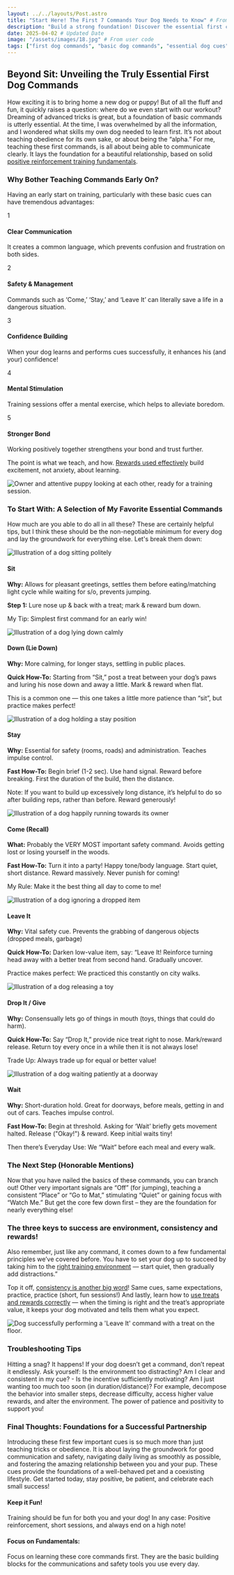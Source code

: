 ```yaml
---
layout: ../../layouts/Post.astro
title: "Start Here! The First 7 Commands Your Dog Needs to Know" # From user code
description: "Build a strong foundation! Discover the essential first commands like Sit, Stay, Come, Leave It, and Down, why they matter for safety and communication, and tips for teaching them positively." # From user code
date: 2025-04-02 # Updated Date
image: "/assets/images/18.jpg" # From user code
tags: ["first dog commands", "basic dog commands", "essential dog cues", "puppy first commands", "sit stay come", "positive reinforcement training", "dog training basics", "leave it command", "dog recall", "internal linking"] # From user code
---
```


<h2 class="text-3xl font-bold text-slate-800 dark:text-slate-100 mb-6">Beyond Sit: Unveiling the Truly Essential First Dog Commands</h2> 

<p class="text-lg text-slate-600 dark:text-slate-300 mb-8">
  How exciting it is to bring home a new dog or puppy! But of all the fluff and fun, it quickly raises a question: where do we even start with our workout? Dreaming of advanced tricks is great, but a foundation of basic commands is utterly essential. At the time, I was overwhelmed by all the information, and I wondered what skills my own dog needed to learn first. It’s not about teaching obedience for its own sake, or about being the “alpha.” For me, teaching these first commands, is all about being able to communicate clearly. It lays the foundation for a beautiful relationship, based on solid <a href="https://trainedtails.com/posts/basic-dog-training" target="_blank" rel="noopener noreferrer" class="text-emerald-600 dark:text-emerald-400 hover:underline">positive reinforcement training fundamentals</a>. 
</p>

<h3 class="text-2xl font-semibold text-slate-800 dark:text-slate-100 mb-6">Why Bother Teaching Commands Early On?</h3> 

<p class="text-lg text-slate-600 dark:text-slate-300 mb-6">
  Having an early start on training, particularly with these basic cues can have tremendous advantages: 
</p>

<div class="relative border-l-2 border-slate-200 dark:border-slate-700 ml-4 space-y-10 mb-12">
    <div class="relative pl-8">
      <div class="absolute w-8 h-8 bg-emerald-500 rounded-full flex items-center justify-center -left-4 top-1">
        <span class="font-bold text-white">1</span>
      </div>
      <h4 class="text-xl font-semibold text-slate-800 dark:text-slate-100 mb-3">Clear Communication</h4> 
      <p class="text-lg text-slate-600 dark:text-slate-300">
        It creates a common language, which prevents confusion and frustration on both sides. 
      </p>
    </div>
    <div class="relative pl-8">
      <div class="absolute w-8 h-8 bg-emerald-500 rounded-full flex items-center justify-center -left-4 top-1">
        <span class="font-bold text-white">2</span>
      </div>
      <h4 class="text-xl font-semibold text-slate-800 dark:text-slate-100 mb-3">Safety & Management</h4> 
      <p class="text-lg text-slate-600 dark:text-slate-300">
        Commands such as ‘Come,’ ‘Stay,’ and ‘Leave It’ can literally save a life in a dangerous situation. 
      </p>
    </div>
    <div class="relative pl-8">
      <div class="absolute w-8 h-8 bg-emerald-500 rounded-full flex items-center justify-center -left-4 top-1">
        <span class="font-bold text-white">3</span>
      </div>
      <h4 class="text-xl font-semibold text-slate-800 dark:text-slate-100 mb-3">Confidence Building</h4> 
      <p class="text-lg text-slate-600 dark:text-slate-300">
        When your dog learns and performs cues successfully, it enhances his (and your) confidence! 
      </p>
    </div>
    <div class="relative pl-8">
      <div class="absolute w-8 h-8 bg-emerald-500 rounded-full flex items-center justify-center -left-4 top-1">
        <span class="font-bold text-white">4</span>
      </div>
      <h4 class="text-xl font-semibold text-slate-800 dark:text-slate-100 mb-3">Mental Stimulation</h4> 
      <p class="text-lg text-slate-600 dark:text-slate-300">
        Training sessions offer a mental exercise, which helps to alleviate boredom. 
      </p>
    </div>
    <div class="relative pl-8">
      <div class="absolute w-8 h-8 bg-emerald-500 rounded-full flex items-center justify-center -left-4 top-1">
        <span class="font-bold text-white">5</span>
      </div>
      <h4 class="text-xl font-semibold text-slate-800 dark:text-slate-100 mb-3">Stronger Bond</h4> 
      <p class="text-lg text-slate-600 dark:text-slate-300">
        Working positively together strengthens your bond and trust further. 
      </p>
    </div>
</div>
<p class="text-lg text-slate-600 dark:text-slate-300 mb-8">
  The point is what we teach, and how. <a href="https://trainedtails.com/posts/treats-and-rewards" target="_blank" rel="noopener noreferrer" class="text-emerald-600 dark:text-emerald-400 hover:underline">Rewards used effectively</a> build excitement, not anxiety, about learning. 
</p>

<img src="/assets/images/1.jpg" alt="Owner and attentive puppy looking at each other, ready for a training session." class="w-full h-auto rounded-xl my-8 shadow-lg" loading="lazy" />

<h3 class="text-2xl font-semibold text-slate-800 dark:text-slate-100 mb-6">To Start With: A Selection of My Favorite Essential Commands</h3> 
<p class="text-lg text-slate-600 dark:text-slate-300 mb-6">
   How much are you able to do all in all these? These are certainly helpful tips, but I think these should be the non-negotiable minimum for every dog and lay the groundwork for everything else. Let's break them down: 
</p>

<div class="grid grid-cols-1 md:grid-cols-2 gap-8 mb-12 not-prose">

  <div class="bg-white dark:bg-slate-800 p-4 sm:p-6 rounded-xl shadow-lg hover:shadow-xl transition-shadow flex flex-col ring-1 ring-slate-900/5 dark:ring-slate-200/10">
    <img src="/assets/images/19.jpg" alt="Illustration of a dog sitting politely" class="w-full h-32 sm:h-40 object-cover rounded-lg mb-4" loading="lazy" />
    <div>
      <h4 class="text-xl font-semibold text-blue-600 dark:text-blue-400 mb-2">Sit</h4> 
      <p class="text-slate-600 dark:text-slate-300 text-sm mb-2">
          <strong>Why:</strong> Allows for pleasant greetings, settles them before eating/matching light cycle while waiting for s/o, prevents jumping. 
      </p>
      <p class="text-slate-600 dark:text-slate-300 text-sm mb-2">
          <strong>Step 1:</strong> Lure nose up & back with a treat; mark & reward bum down. 
      </p>
      <p class="text-xs text-slate-500 dark:text-slate-400 mt-1 italic">My Tip: Simplest first command for an early win!</p> 
    </div>
  </div>

  <div class="bg-white dark:bg-slate-800 p-4 sm:p-6 rounded-xl shadow-lg hover:shadow-xl transition-shadow flex flex-col ring-1 ring-slate-900/5 dark:ring-slate-200/10">
    <img src="/assets/images/20.jpg" alt="Illustration of a dog lying down calmly" class="w-full h-32 sm:h-40 object-cover rounded-lg mb-4" loading="lazy" />
    <div>
      <h4 class="text-xl font-semibold text-purple-600 dark:text-purple-400 mb-2">Down (Lie Down)</h4> 
      <p class="text-slate-600 dark:text-slate-300 text-sm mb-2">
        <strong>Why:</strong> More calming, for longer stays, settling in public places. 
      </p>
      <p class="text-slate-600 dark:text-slate-300 text-sm mb-2">
        <strong>Quick How-To:</strong> Starting from “Sit,” post a treat between your dog’s paws and luring his nose down and away a little. Mark & reward when flat. 
      </p>
      <p class="text-xs text-slate-500 dark:text-slate-400 mt-1 italic">This is a common one — this one takes a little more patience than “sit”, but practice makes perfect!</p> 
    </div>
  </div>

  <div class="bg-white dark:bg-slate-800 p-4 sm:p-6 rounded-xl shadow-lg hover:shadow-xl transition-shadow flex flex-col ring-1 ring-slate-900/5 dark:ring-slate-200/10">
    <img src="/assets/images/21.jpg" alt="Illustration of a dog holding a stay position" class="w-full h-32 sm:h-40 object-cover rounded-lg mb-4" loading="lazy" />
    <div>
      <h4 class="text-xl font-semibold text-green-600 dark:text-green-400 mb-2">Stay</h4> 
      <p class="text-slate-600 dark:text-slate-300 text-sm mb-2">
        <strong>Why:</strong> Essential for safety (rooms, roads) and administration. Teaches impulse control. 
      </p>
      <p class="text-slate-600 dark:text-slate-300 text-sm mb-2">
        <strong>Fast How-To:</strong> Begin brief (1-2 sec). Use hand signal. Reward before breaking. First the duration of the build, then the distance. 
      </p>
       <p class="text-xs text-slate-500 dark:text-slate-400 mt-1 italic">Note: If you want to build up excessively long distance, it’s helpful to do so after building reps, rather than before. Reward generously!</p> 
    </div>
  </div>

  <div class="bg-white dark:bg-slate-800 p-4 sm:p-6 rounded-xl shadow-lg hover:shadow-xl transition-shadow flex flex-col ring-1 ring-slate-900/5 dark:ring-slate-200/10">
    <img src="/assets/images/22.jpg" alt="Illustration of a dog happily running towards its owner" class="w-full h-32 sm:h-40 object-cover rounded-lg mb-4" loading="lazy" />
    <div>
      <h4 class="text-xl font-semibold text-orange-600 dark:text-orange-400 mb-2">Come (Recall)</h4> 
      <p class="text-slate-600 dark:text-slate-300 text-sm mb-2">
        <strong>What:</strong> Probably the VERY MOST important safety command. Avoids getting lost or losing yourself in the woods. 
      </p>
      <p class="text-slate-600 dark:text-slate-300 text-sm mb-2">
        <strong>Fast How-To:</strong> Turn it into a party! Happy tone/body language. Start quiet, short distance. Reward massively. Never punish for coming! 
      </p>
      <p class="text-xs text-slate-500 dark:text-slate-400 mt-1 italic">My Rule: Make it the best thing all day to come to me!</p> 
    </div>
  </div>

   <div class="bg-white dark:bg-slate-800 p-4 sm:p-6 rounded-xl shadow-lg hover:shadow-xl transition-shadow flex flex-col ring-1 ring-slate-900/5 dark:ring-slate-200/10">
    <img src="/assets/images/23.jpg" alt="Illustration of a dog ignoring a dropped item" class="w-full h-32 sm:h-40 object-cover rounded-lg mb-4" loading="lazy" />
    <div>
      <h4 class="text-xl font-semibold text-red-600 dark:text-red-400 mb-2">Leave It</h4> 
      <p class="text-slate-600 dark:text-slate-300 text-sm mb-2">
        <strong>Why:</strong> Vital safety cue. Prevents the grabbing of dangerous objects (dropped meals, garbage) 
      </p>
      <p class="text-slate-600 dark:text-slate-300 text-sm mb-2">
        <strong>Quick How-To:</strong> Darken low-value item, say: “Leave It! Reinforce turning head away with a better treat from second hand. Gradually uncover. 
      </p>
       <p class="text-xs text-slate-500 dark:text-slate-400 mt-1 italic">Practice makes perfect: We practiced this constantly on city walks.</p> 
    </div>
  </div>

   <div class="bg-white dark:bg-slate-800 p-4 sm:p-6 rounded-xl shadow-lg hover:shadow-xl transition-shadow flex flex-col ring-1 ring-slate-900/5 dark:ring-slate-200/10">
     <img src="/assets/images/24.jpg" alt="Illustration of a dog releasing a toy" class="w-full h-32 sm:h-40 object-cover rounded-lg mb-4" loading="lazy" />
    <div>
      <h4 class="text-xl font-semibold text-cyan-600 dark:text-cyan-400 mb-2">Drop It / Give</h4> 
      <p class="text-slate-600 dark:text-slate-300 text-sm mb-2">
        <strong>Why:</strong> Consensually lets go of things in mouth (toys, things that could do harm). 
      </p>
      <p class="text-slate-600 dark:text-slate-300 text-sm mb-2">
        <strong>Quick How-To:</strong> Say “Drop It,” provide nice treat right to nose. Mark/reward release. Return toy every once in a while then it is not always lose! 
      </p>
       <p class="text-xs text-slate-500 dark:text-slate-400 mt-1 italic">Trade Up: Always trade up for equal or better value!</p> 
    </div>
  </div>

   <div class="bg-white dark:bg-slate-800 p-4 sm:p-6 rounded-xl shadow-lg hover:shadow-xl transition-shadow flex flex-col ring-1 ring-slate-900/5 dark:ring-slate-200/10 md:col-span-2">
     <img src="/assets/images/26.jpg" alt="Illustration of a dog waiting patiently at a doorway" class="w-full h-38 sm:h-40 object-cover rounded-lg mb-4" loading="lazy" />
    <div>
      <h4 class="text-xl font-semibold text-lime-600 dark:text-lime-400 mb-2">Wait</h4> 
      <p class="text-slate-600 dark:text-slate-300 text-sm mb-2">
        <strong>Why:</strong> Short-duration hold. Great for doorways, before meals, getting in and out of cars. Teaches impulse control. 
      </p>
      <p class="text-slate-600 dark:text-slate-300 text-sm mb-2">
        <strong>Fast How-To:</strong> Begin at threshold. Asking for ‘Wait’ briefly gets movement halted. Release ("Okay!") & reward. Keep initial waits tiny! 
      </p>
       <p class="text-xs text-slate-500 dark:text-slate-400 mt-1 italic">Then there’s Everyday Use: We “Wait” before each meal and every walk.</p> 
    </div>
  </div>

</div>
<h3 class="text-2xl font-semibold text-slate-800 dark:text-slate-100 mb-6">The Next Step (Honorable Mentions)</h3> 

<p class="text-lg text-slate-600 dark:text-slate-300 mb-8">
  Now that you have nailed the basics of these commands, you can branch out! Other very important signals are “Off” (for jumping), teaching a consistent “Place” or “Go to Mat,” stimulating “Quiet” or gaining focus with “Watch Me.” But get the core few down first – they are the foundation for nearly everything else! 
</p>

<h3 class="text-2xl font-semibold text-slate-800 dark:text-slate-100 mb-6">The three keys to success are environment, consistency and rewards!</h3> 

<p class="text-lg text-slate-600 dark:text-slate-300 mb-6">
  Also remember, just like any command, it comes down to a few fundamental principles we’ve covered before. You have to set your dog up to succeed by taking him to the <a href="https://trainedtails.com/posts/right-training-enviroment" target="_blank" rel="noopener noreferrer" class="text-emerald-600 dark:text-emerald-400 hover:underline">right training environment</a> — start quiet, then gradually add distractions.” 
</p>
<p class="text-lg text-slate-600 dark:text-slate-300 mb-8">
  Top it off, <a href="https://trainedtails.com/posts/consistency-matters" target="_blank" rel="noopener noreferrer" class="text-emerald-600 dark:text-emerald-400 hover:underline">consistency is another big word</a>! Same cues, same expectations, practice, practice (short, fun sessions!) And lastly, learn how to <a href="https://trainedtails.com/posts/treats-and-rewards" target="_blank" rel="noopener noreferrer" class="text-emerald-600 dark:text-emerald-400 hover:underline">use treats and rewards correctly</a> — when the timing is right and the treat’s appropriate value, it keeps your dog motivated and tells them what you expect. 
</p>

<img src="/assets/images/10.jpg" alt="Dog successfully performing a 'Leave It' command with a treat on the floor." class="w-full h-auto rounded-xl my-8 shadow-lg" loading="lazy" />

<h3 class="text-2xl font-semibold text-slate-800 dark:text-slate-100 mb-6">Troubleshooting Tips</h3> 

<p class="text-lg text-slate-600 dark:text-slate-300 mb-8">
  Hitting a snag? It happens! If your dog doesn’t get a command, don’t repeat it endlessly. Ask yourself: Is the environment too distracting? Am I clear and consistent in my cue? - Is the incentive sufficiently motivating? Am I just wanting too much too soon (in duration/distance)? For example, decompose the behavior into smaller steps, decrease difficulty, access higher value rewards, and alter the environment. The power of patience and positivity to support you! 
</p>

<h3 class="text-2xl font-semibold text-slate-800 dark:text-slate-100 mb-6">Final Thoughts: Foundations for a Successful Partnership</h3> 

<p class="text-lg text-slate-600 dark:text-slate-300 mb-8">
  Introducing these first few important cues is so much more than just teaching tricks or obedience. It is about laying the groundwork for good communication and safety, navigating daily living as smoothly as possible, and fostering the amazing relationship between you and your pup. These cues provide the foundations of a well-behaved pet and a coexisting lifestyle. Get started today, stay positive, be patient, and celebrate each small success! 
</p>

<div class="grid grid-cols-1 md:grid-cols-2 gap-8 mt-12 not-prose">
  <div class="p-6 rounded-lg border-l-4 border-blue-500 bg-blue-50 dark:bg-slate-800 dark:border-blue-700">
    <h4 class="text-xl font-bold text-blue-700 dark:text-blue-300 mb-2">Keep it Fun!</h4> 
    <p class="text-slate-600 dark:text-slate-300">Training should be fun for both you and your dog! In any case: Positive reinforcement, short sessions, and always end on a high note!</p> 
  </div>
  <div class="p-6 rounded-lg border-l-4 border-green-500 bg-green-50 dark:bg-slate-800 dark:border-green-700">
    <h4 class="text-xl font-bold text-green-700 dark:text-green-300 mb-2">Focus on Fundamentals:</h4> 
    <p class="text-slate-600 dark:text-slate-300">Focus on learning these core commands first. They are the basic building blocks for the communications and safety tools you use every day.</p> 
  </div>
</div>